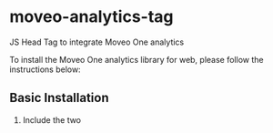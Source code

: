# moveo-analytics-tag
JS Head Tag to integrate Moveo One analytics

To install the Moveo One analytics library for web, please follow the instructions below:

## Basic Installation

1. Include the two <script> lines at the very end of every page you want to track—just before each </body> tag. For example, on every HTML file:

```html
<!-- At the very end of the <body>, just before </body> -->
<script src="https://moveoonestorage.blob.core.windows.net/000-scripts/moveo-one-script.min.js"></script>
<script>
  // Initialize MoveoOne with their token
  const moveo = MoveoOne.init('YOUR_TOKEN_HERE');
</script>
```

### App Version Tracking

You can track your application version by setting it during initialization:

```html
<script>
  // Initialize with app version
  const moveo = MoveoOne.init('YOUR_TOKEN_HERE', {
    appVersion: '1.0.0'
  });
</script>
```

### Complete Configuration Options

```html
<script>
  const moveo = MoveoOne.init('YOUR_TOKEN_HERE', {
    appVersion: '1.0.0',        // Your app version
    locale: 'en-US',            // User locale
    test: 'false'               // Test mode flag
  });
</script>
```

## Prediction API

The MoveoOne library includes a prediction method that allows you to get real-time predictions from your trained models.

### Basic Usage

```javascript
// Initialize MoveoOne first
MoveoOne.init('YOUR_TOKEN_HERE');

// Get prediction from a model
MoveoOne.predict('your-model-id')
  .then(result => {
    if (result.success) {
      console.log('Prediction probability:', result.prediction_probability);
      console.log('Binary result:', result.prediction_binary);
    } else {
      console.log('Error:', result.message);
    }
  })
  .catch(error => {
    console.error('Unexpected error:', error);
  });
```

## Response Examples

### Success Response

```javascript
{
  success: true,
  status: 'success',
  prediction_probability: 0.85,
  prediction_binary: true
}
```

### Error Responses

#### Not Initialized
```javascript
{
  success: false,
  status: 'not_initialized',
  message: 'MoveoOne must be initialized before using predict method. Call MoveoOne.init() first.'
}
```

#### Invalid Model ID
```javascript
{
  success: false,
  status: 'invalid_model_id',
  message: 'Model ID is required and must be a non-empty string'
}
```

#### Model Loading/Validating (Pending State)
```javascript
{
  success: false,
  status: 'pending',
  message: 'Model is loading, please try again'
}
```

#### Model Not Found
```javascript
{
  success: false,
  status: 'not_found',
  message: 'Model not found or not accessible'
}
```

#### Server Error
```javascript
{
  success: false,
  status: 'server_error',
  message: 'Server error processing prediction request'
}
```

#### Network Error
```javascript
{
  success: false,
  status: 'network_error',
  message: 'Network error - please check your connection'
}
```

#### Timeout
```javascript
{
  success: false,
  status: 'timeout',
  message: 'Request timed out after 5 seconds'
}
```

## Notes

- The `predict` method is **non-blocking** and won't affect your website's performance
- All requests have a 5-second timeout to prevent hanging
- The method automatically uses the current session ID from the MoveoOne instance
- **202 responses are normal pending states** - models may need time to load or validate
- The method returns a Promise, so you can use async/await or .then()/.catch()
- Check `success: true` for complete predictions (only when `status: 'success'`)
